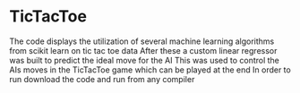 # TicTacToe
The code displays the utilization of several machine learning algorithms from scikit learn on tic tac toe data
After these a custom linear regressor was built to predict the ideal move for the AI
This was used to control the AIs moves in the TicTacToe game which can be played at the end
In order to run download the code and run from any compiler
